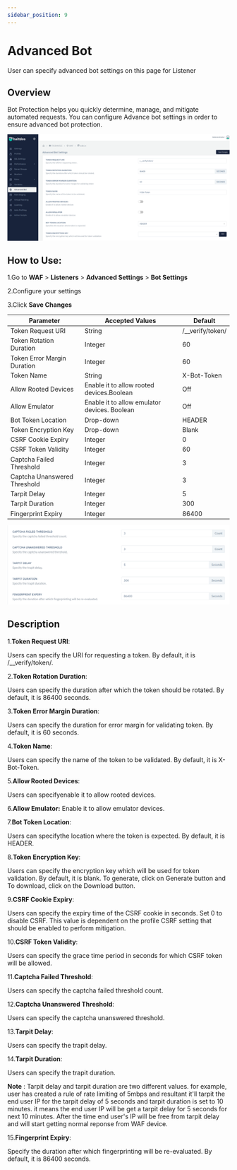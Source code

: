 ```yaml
---
sidebar_position: 9
---
```

# Advanced Bot
User can specify advanced bot settings on this page for Listener

## Overview
Bot Protection helps you quickly determine, manage, and mitigate automated requests. You can configure Advance bot settings in order to ensure advanced bot protection.

![advancedbot](/img/waf/v6/docs/advancedbot.png)

## How to Use:
1.Go to **WAF** > **Listeners** > **Advanced Settings** > **Bot Settings**

2.Configure your settings

3.Click **Save Changes**

| Parameter | Accepted Values | Default
| ----------- | ----------- | -------- |
| Token Request URI|String|/__verify/token/
Token Rotation Duration|Integer|60
Token Error Margin Duration|Integer|60
Token Name|String|X-Bot-Token
Allow Rooted Devices| Enable it to allow rooted devices.Boolean| Off
Allow Emulator| Enable it to allow emulator devices. Boolean| Off
​Bot Token Location|Drop-down|HEADER
Token Encryption Key|Drop-down|Blank
CSRF Cookie Expiry|Integer|0
CSRF Token Validity|Integer|60
Captcha Failed Threshold|Integer|3
Captcha Unanswered Threshold|Integer|3
Tarpit Delay|Integer|5
Tarpit Duration|Integer|300
Fingerprint Expiry|Integer|86400|

![advancedbot](/img/waf/v6/docs/advancedbotsetting.png)

## Description 

1.**Token Request URI**:

Users can specify the URI for requesting a token. By default, it is /__verify/token/.

2.**Token Rotation Duration**:

Users can specify the duration after which the token should be rotated. By default, it is 86400 seconds.

3.**Token Error Margin Duration**:

Users can specify the duration for error margin for validating token. By default, it is 60 seconds.

4.**Token Name**:

Users can specify the name of the token to be validated. By default, it is X-Bot-Token.

5.**Allow Rooted Devices**:

Users can specifyenable it to allow rooted devices.

6.**Allow Emulator:**
Enable it to allow emulator devices.


7.**Bot Token Location**:

Users can specifythe location where the token is expected. By default, it is HEADER.

8.**Token Encryption Key**:

Users can specify the encryption key which will be used for token validation. By default, it is blank. To generate, click on Generate button and To download, click on the Download button.

9.**CSRF Cookie Expiry**:

Users can specify the expiry time of the CSRF cookie in seconds. Set 0 to disable CSRF. This value is dependent on the profile CSRF setting that should be enabled to perform mitigation.

10.**CSRF Token Validity**:

Users can specify the grace time period in seconds for which CSRF token will be allowed.

11.**Captcha Failed Threshold**:

Users can specify the captcha failed threshold count.

12.**Captcha Unanswered Threshold**:

Users can specify the captcha unanswered threshold.

13.**Tarpit Delay**:

Users can specify the trapit delay.

14.**Tarpit Duration**:

Users can specify the trapit duration.

**Note** : 
Tarpit delay and tarpit duration are two different values. for example, user has created a rule of rate limiting of 5mbps and resultant it'll tarpit the end user IP for the tarpit delay of 5 seconds and tarpit duration is set to 10 minutes. it means the end user IP will be get a tarpit delay for 5 seconds for next 10 minutes. After the time end user's IP will be free from tarpit delay and will start getting normal reponse from WAF device.

15.**Fingerprint Expiry**:

Specify the duration after which fingerprinting will be re-evaluated. By default, it is 86400 seconds.